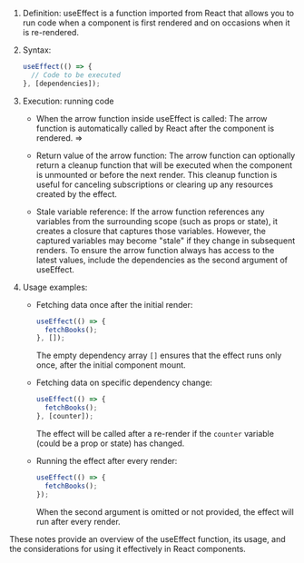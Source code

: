 1. Definition: useEffect is a function imported from React that allows you to run code when a component is first rendered and on occasions when it is re-rendered.

2. Syntax:

   ```js
   useEffect(() => {
     // Code to be executed
   }, [dependencies]);
   ```

3. Execution: running code

   - When the arrow function inside useEffect is called: The arrow function is automatically called by React after the component is rendered.
     =>
   - Return value of the arrow function: The arrow function can optionally return a cleanup function that will be executed when the component is unmounted or before the next render. This cleanup function is useful for canceling subscriptions or clearing up any resources created by the effect.

   - Stale variable reference: If the arrow function references any variables from the surrounding scope (such as props or state), it creates a closure that captures those variables. However, the captured variables may become "stale" if they change in subsequent renders. To ensure the arrow function always has access to the latest values, include the dependencies as the second argument of useEffect.

4. Usage examples:

   - Fetching data once after the initial render:

     ```js
     useEffect(() => {
       fetchBooks();
     }, []);
     ```

     The empty dependency array `[]` ensures that the effect runs only once, after the initial component mount.

   - Fetching data on specific dependency change:

     ```js
     useEffect(() => {
       fetchBooks();
     }, [counter]);
     ```

     The effect will be called after a re-render if the `counter` variable (could be a prop or state) has changed.

   - Running the effect after every render:
     ```js
     useEffect(() => {
       fetchBooks();
     });
     ```
     When the second argument is omitted or not provided, the effect will run after every render.

These notes provide an overview of the useEffect function, its usage, and the considerations for using it effectively in React components.
